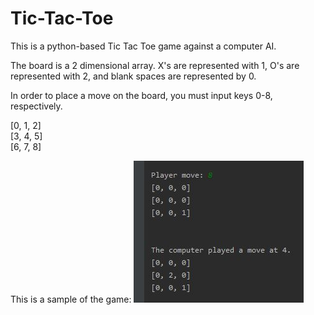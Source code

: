 # Tic-Tac-Toe
This is a python-based Tic Tac Toe game against a computer AI.

The board is a 2 dimensional array. X's are represented with 1, O's are represented with 2, and blank spaces are represented by 0.

In order to place a move on the board, you must input keys 0-8, respectively.

[0, 1, 2]<br />
[3, 4, 5]<br />
[6, 7, 8]


This is a sample of the game:
![alt text](https://raw.githubusercontent.com/rishiso/Tic-Tac-Toe/master/Tic%20Tac%20Toe.JPG "Game Image")
